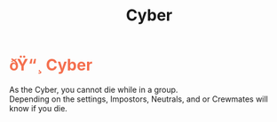 ﻿---
lang: en-US
title: Cyber
prev: Burst
next: Eavesdropper
---
# <font color=#f46f4e>ðŸ“¸ <b>Cyber</b></font> <Badge text="Helpful" type="tip" vertical="middle"/>

As the Cyber, you cannot die while in a group.<br>
Depending on the settings, Impostors, Neutrals, and or Crewmates will know if you die.